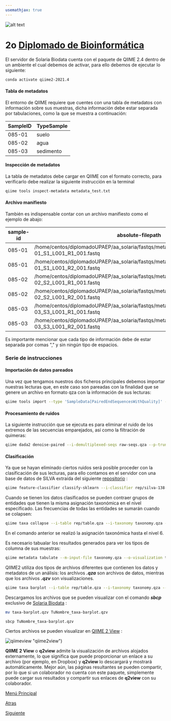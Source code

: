 ```yaml
---
usemathjax: true
---
```

![alt text](https://solariabiodata.com.mx/wp-content/uploads/2021/07/logo_red.png "Soluciones de Siguiente Generación")
# 2o [Diplomado de Bioinformática](./)










El servidor de Solaria Biodata cuenta con el paquete de QIIME 2.4 dentro de un ambiente el cual debemos de activar, para ello debemos de ejecutar lo siguiente:

```bash
conda activate qiime2-2021.4
```

#### Tabla de metadatos

El entorno de QIIME requiere que cuentes con una tabla de metadatos con información sobre sus muestras, dicha información debe estar separada por tabulaciones, como la que se muestra a continuación:

| SampleID  | TypeSample  |  
|---|---|
| 085-01  | suelo  |   
| 085-02  | agua  |   
| 085-03  | sedimento  |   

#### Inspección de metadatos

La tabla de metadatos debe cargar en QIIME con el formato correcto, para verificarlo debe realizar la siguiente instrucción en la terminal

```bash
qiime tools inspect-metadata metadata_test.txt
```
#### Archivo manifiesto

También es indispensable contar con un archivo manifiesto como el ejemplo de abajo:

| sample-id  | absolute-filepath  | direction  |
|---|---|---|
| 085-01  | /home/centos/diplomadoUPAEP/aa_solaria/fastqs/metagenomics/reads_profiling/085-01_S1_L001_R1_001.fastq  | forward  |
| 085-01  | /home/centos/diplomadoUPAEP/aa_solaria/fastqs/metagenomics/reads_profiling/085-01_S1_L001_R2_001.fastq  | reverse  |
| 085-02  | /home/centos/diplomadoUPAEP/aa_solaria/fastqs/metagenomics/reads_profiling/085-02_S2_L001_R1_001.fastq  | forward  |
| 085-02  | /home/centos/diplomadoUPAEP/aa_solaria/fastqs/metagenomics/reads_profiling/085-02_S2_L001_R2_001.fastq  | reverse  |
| 085-03  | /home/centos/diplomadoUPAEP/aa_solaria/fastqs/metagenomics/reads_profiling/085-03_S3_L001_R1_001.fastq  | forward  |
| 085-03  | /home/centos/diplomadoUPAEP/aa_solaria/fastqs/metagenomics/reads_profiling/085-03_S3_L001_R2_001.fastq  | reverse  |

Es importante mencionar que cada tipo de información debe de estar separada por comas "," y sin ningún tipo de espacios.

### Serie de instrucciones

#### Importación de datos pareados 

Una vez que tengamos nuestros dos ficheros principales debemos importar nuestras lecturas que, en este caso son pareadas con la finalidad que se genere un archivo en formato qza con la información de sus lecturas:

```bash
qiime tools import --type 'SampleData[PairedEndSequencesWithQuality]' --input-path manifiesto.csv --input-format PairedEndFastqManifestPhred33 --output-path raw-seqs.qza 
```

#### Procesamiento de ruidos 

La siguiente instrucción que se ejecuta es para eliminar el ruido de los extremos de las secuencias emparejados, así como la filtración de quimeras:

```bash
qiime dada2 denoise-paired --i-demultiplexed-seqs raw-seqs.qza --p-trunc-len-f 150 --p-trunc-len-r 150 --p-trunc-q 10 --o-representative-sequences rep-seqs.qza --output-dir rep --verbose 
```
#### Clasificación

Ya que se hayan eliminado ciertos ruidos será posible proceder con la clasificación de sus lecturas, para ello contamos en el servidor con una base de datos de SILVA extraída del siguiente [repositorio](https://github.com/qiime2/docs/blob/master/source/data-resources.rst) :

```bash
qiime feature-classifier classify-sklearn --i-classifier rep/silva-138-99-nb-weighted-classifier.qza --i-reads rep-seqs.qza --o-classification taxonomy.qza 
```
Cuando se tienen los datos clasificados se pueden contraer grupos de entidades que tienen la misma asignación taxonómica en el nivel especificado. Las frecuencias de todas las entidades se sumarán cuando se colapsen:

```bash
qiime taxa collapse --i-table rep/table.qza --i-taxonomy taxonomy.qza --p-level 6 --output-dir taxtable
```
En el comando anterior se realizó la asignación taxonómica hasta el nivel 6.

Es necesario tabualar los resultados generados para ver los tipos de columna de sus muestras:

```bash
qiime metadata tabulate --m-input-file taxonomy.qza --o-visualization taxonomy.qzv
```
QIIME2 utiliza dos tipos de archivos diferentes que contienen los datos y metadatos de un análisis: los archivos ***.qza*** son archivos de datos, mientras que los archivos ***.qzv*** son visualizaciones.

```bash
qiime taxa barplot --i-table rep/table.qza --i-taxonomy taxonomy.qza --m-metadata-file metadata_test.txt --o-visualization taxa-barplot.qzv
```
Descargamos los archivos que se pueden visualizar con el comando ***sbcp*** exclusivo de [Solaria Biodata](http://13.56.237.15/) :

```bash
mv taxa-barplot.qzv TuNombre_taxa-barplot.qzv
```

```bash
sbcp TuNombre_taxa-barplot.qzv
```
Ciertos archivos se pueden visualizar en [QIIME 2 View](https://view.qiime2.org/) :

![qiimeview](https://user-images.githubusercontent.com/54455898/171028623-a164f92f-367b-4216-bb8a-0bacea469c79.png)
 "qiime2view")
 
****QIIME 2 View**** o ****q2view**** admite la visualización de archivos alojados externamente, lo que significa que puede proporcionar un enlace a su archivo (por ejemplo, en Dropbox) y ****q2view**** lo descargará y mostrará automáticamente. Mejor aún, las páginas resultantes se pueden compartir, por lo que si un colaborador no cuenta con este paquete, simplemente puede cargar sus resultados y compartir sus enlaces de ****q2view**** con su colaborador.


[Menú Principal](./)

[Atras](./)

[Siguiente](./)
















